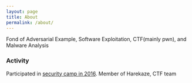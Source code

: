 ```yaml
---
layout: page
title: About
permalink: /about/
---
```


Fond of Adversarial Example, Software Exploitation, CTF(mainly pwn), and Malware Analysis
### Activity
Participated in [security camp in 2016](http://www.security-camp.org/camp/index.html).
Member of Harekaze, CTF team
